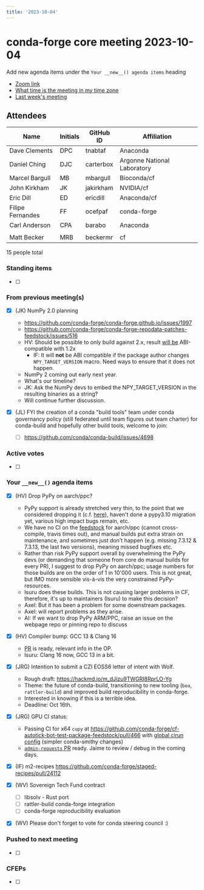 ```yaml
---
title: '2023-10-04'
---
```

# conda-forge core meeting 2023-10-04

Add new agenda items under the `Your __new__() agenda items` heading

- [Zoom link](https://zoom.us/j/9138593505?pwd=SWh3dE1IK05LV01Qa0FJZ1ZpMzJLZz09)
- [What time is the meeting in my time zone](https://dateful.com/convert/utc?t=5pm)
- [Last week's meeting](https://hackmd.io/#REPLACE_ME#)

## Attendees

| Name                    | Initials | GitHub ID        | Affiliation                 |
| ----------------------- | -------- | ---------------  | --------------------------- |
| Dave Clements           | DPC      | tnabtaf          | Anaconda                    |
| Daniel Ching            | DJC      | carterbox        | Argonne National Laboratory |
| Marcel Bargull          | MB       | mbargull         | Bioconda/cf                 |
| John Kirkham            | JK       | jakirkham        | NVIDIA/cf                   |
| Eric Dill               | ED       | ericdill         | Anaconda/cf                 |
| Filipe Fernandes        | FF       | ocefpaf          | conda-forge                 |
| Carl Anderson           | CPA      | barabo           | Anaconda                    |
|                         |          |                  |                             |
| Matt Becker                        |  MRB        |  beckermr                | cf                            |

15 people total

### Standing items

- [ ]

### From previous meeting(s)

- [x] (JK) NumPy 2.0 planning
    - https://github.com/conda-forge/conda-forge.github.io/issues/1997
    - https://github.com/conda-forge/conda-forge-repodata-patches-feedstock/issues/516
    - HV: Should be possible to only build against 2.x, result [will be](https://githubx.com/conda-forge/conda-forge-pinning-feedstock/issues/4816#issuecomment-1717038980) ABI-compatible with 1.2x
        - IF: It will **not** be ABI compatible if the package author changes
          `NPY_TARGET_VERSION` macro. Need ways to ensure that it does not happen.
    - NumPy 2 coming out early next year.
    - What's our timeline?
    - JK: Ask the NumPy devs to embed the NPY_TARGET_VERSION in the resulting binaries as a string?
    - Will continue further discussion.

- [x] (JL) FYI the creation of a conda "build tools" team under conda governancy policy (still federated until team figures out team charter) for conda-build and hopefully other build tools, welcome to join:
    - [ ] https://github.com/conda/conda-build/issues/4698

### Active votes

- [ ]

### Your `__new__()` agenda items


- [x] (HV) Drop PyPy on aarch/ppc?
  - PyPy support is already stretched very thin, to the point that we considered dropping it (c.f. [here](https://github.com/conda-forge/pypy3.6-feedstock/issues/104)), haven't done a pypy3.10 migration yet, various high impact bugs remain, etc.
  - We have no CI on the [feedstock](https://github.com/conda-forge/pypy3.6-feedstock) for aarch/ppc (cannot cross-compile, travis times out), and manual builds put extra strain on maintenance, and sometimes just don't happen (e.g. missing 7.3.12 & 7.3.13, the last two versions), meaning missed bugfixes etc.
  - Rather than risk PyPy support overall by overwhelming the PyPy devs (or demanding that someone from core do manual builds for every PR), I suggest to drop PyPy on aarch/ppc; usage numbers for those builds are on the order of 1 in 10'000 users. This is not great, but IMO more sensible vis-à-vis the very constrained PyPy-resources.
  - Isuru does these builds.  This is not causing larger problems in CF, therefore, it's up to maintainers (Isuru) to make this decision?
  - Axel: But it has been a problem for some downstream packages.
  - Axel: will report problems as they arise.
  - AI: If we want to drop PyPy ARM/PPC, raise an issue on the webpage repo or pinning repo to discuss
- [x] (HV) Compiler bump: GCC 13 & Clang 16
  - [PR](https://github.com/conda-forge/conda-forge-pinning-feedstock/pull/4890) is ready, relevant info in the OP.
  - Isuru: Clang 16 now, GCC 13 in a bit.
- [x] (JRG) Intention to submit a CZI EOSS6 letter of intent with Wolf.
  - Rough draft: https://hackmd.io/m_dJizu9TWGRI8RprLO-Yg
  - Theme: the future of conda-build, transitioning to new tooling (`boa`, `rattler-build`) and improved build reproducibility in conda-forge.
  - Interested in knowing if this is a terrible idea.
  - Deadline: Oct 16th.
- [x] (JRG) GPU CI status:
  - Passing CI for x64 `cupy` at https://github.com/conda-forge/cf-autotick-bot-test-package-feedstock/pull/466 with [global cirun config](https://github.com/conda-forge/.cirun) (simpler conda-smithy changes)
  - [`admin-requests` PR](https://github.com/conda-forge/conda-smithy/pull/1703) ready. Jaime to review / debug in the coming days.

- [x] (IF) m2-recipes https://github.com/conda-forge/staged-recipes/pull/24112
- [x] (WV) Sovereign Tech Fund contract
    - [ ] libsolv - Rust port
    - [ ] rattler-build conda-forge integration
    - [ ] conda-forge reproducibility evaluation
- [x] (WV) Please don't forget to vote for conda steering council :)

### Pushed to next meeting

- [ ]

### CFEPs

- [ ]
